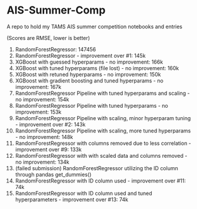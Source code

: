 # AIS-Summer-Comp
A repo to hold my TAMS AIS summer competition notebooks and entries

(Scores are RMSE, lower is better)

1. RandomForestRegressor: 147456
2. RandomForestRegressor - improvement over #1: 145k
3. XGBoost with guessed hyperparams - no improvement: 166k
4. XGBoost with tuned hyperparams (file lost) - no improvement: 160k
5. XGBoost with retuned hyperparams - no improvement: 150k
6. XGBoost with gradient boosting and tuned hyperparams - no improvement: 167k
7. RandomForestRegressor Pipeline with tuned hyperparams and scaling - no improvement: 154k
8. RandomForestRegressor Pipeline with tuned hyperparams - no improvement: 153k
9. RandomForestRegressor Pipeline with scaling, minor hyperparam tuning - improvement over #2: 143k
10. RandomForestRegressor Pipeline with scaling, more tuned hyperparams - no improvement: 148k
11. RandomForestRegressor with columns removed due to less correlation - improvement over #9: 133k
12. RandomForestRegressor with with scaled data and columns removed - no improvement: 134k
13. (failed submission) RandomForestRegressor utilizing the ID column through pandas get_dummies()
14. RandomForestRegressor with ID column used - improvement over #11: 74k
15. RandomForestRegressor with ID column used and tuned hyperparameters - improvement over #13: 74k

